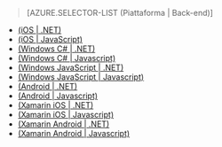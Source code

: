 ﻿> [AZURE.SELECTOR-LIST (Piattaforma | Back-end)]
- [(iOS | .NET)](mobile-services-dotnet-backend-ios-get-started-push.md)
- [(iOS | JavaScript)](mobile-services-javascript-backend-ios-get-started-push.md)
- [(Windows C# | .NET)](mobile-services-dotnet-backend-windows-universal-dotnet-get-started-push.md)
- [(Windows C# | Javascript)](mobile-services-javascript-backend-windows-universal-dotnet-get-started-push.md)
- [(Windows JavaScript | .NET)](mobile-services-dotnet-backend-windows-universal-javascript-get-started-push.md)
- [(Windows JavaScript | Javascript)](mobile-services-javascript-backend-windows-universal-javascript-get-started-push.md)
- [(Android | .NET)](mobile-services-dotnet-backend-android-get-started-push.md)
- [(Android | Javascript)](mobile-services-javascript-backend-android-get-started-push.md)
- [(Xamarin iOS | .NET)](mobile-services-dotnet-backend-xamarin-ios-get-started-push.md)
- [(Xamarin iOS | Javascript)](partner-xamarin-mobile-services-ios-get-started-push.md)
- [(Xamarin Android | .NET)](mobile-services-dotnet-backend-xamarin-android-get-started-push.md)
- [(Xamarin Android | Javascript)](partner-xamarin-mobile-services-android-get-started-push.md)
<!--HONumber=42-->
